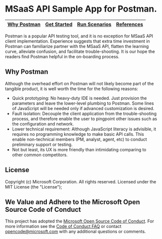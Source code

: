 # MSaaS API Sample App for Postman.

| [Why Postman](#why-postman) | [Get Started](https://github.com/MsaasAPI/API/wiki/Get-started-with-Postman-to-Access-MSaaS-API) | [Run Scenarios](https://github.com/MsaasAPI/API/wiki/Run-Postman-Scenarios) | [References](https://github.com/MsaasAPI/API/wiki/References)
| --- | --- | --- | --- |

Postman is a popular API testing tool, and it is no exception for MSaaS API client implementation. Experience suggests that extra time investment in Postman can familiarize partner with the MSaaS API, flatten the learning curve, alleviate confusion, and facilitate trouble-shooting. It is our hope the readers find Postman helpful in the on-boarding process. 

## Why Postman
Although the overhead effort on Postman will not likely become part of the tangible product, it is well worth the time for the following reasons:
+ Quick prototyping: No heavy-duty IDE is needed. Just provision the parameters and leave the lower-level plumbing to Postman. Some lines of JavaScript will be needed only if advanced customization is desired.
+ Fault isolation: Decouple the client application from the trouble-shooting process, and therefore enable the user to pingpoint other issues such as the configuration and network.
+ Lower technical requirement: Although JavaScript literacy is advisible, it requires no programming knowledge to make basic API calls. This enable non-technical members (PM, analyst, agent, etc) to conduct preliminary support or testing.
+ Not but least, its UX is more friendly than intimidating comparing to other common competitors.

## License
Copyright (c) Microsoft Corporation.  All rights reserved. Licensed under the MIT License (the "License");

## We Value and Adhere to the Microsoft Open Source Code of Conduct
This project has adopted the [Microsoft Open Source Code of Conduct](https://opensource.microsoft.com/codeofconduct/). For more information see the [Code of Conduct FAQ](https://opensource.microsoft.com/codeofconduct/faq/) or contact [opencode@microsoft.com](mailto:opencode@microsoft.com) with any additional questions or comments.
